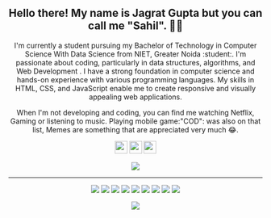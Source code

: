 <p align="center">
<!-- <img  width="800" height="400" src="https://github.com/Terabyte17/Terabyte17/blob/master/social/yashs.gif">-->
</p>
<h2 align="center">Hello there! My name is Jagrat Gupta but you can call me "Sahil". 👋🤓</h2>
<p align="center">I'm currently a student pursuing my Bachelor of Technology in Computer Science With Data Science from NIET, Greater Noida :student:. I'm passionate about coding, particularly in data structures, algorithms, and Web Development . I have a strong foundation in computer science and hands-on experience with various programming languages. My skills in HTML, CSS, and JavaScript enable me to create responsive and visually appealing web applications. 
</p>

<p align="center">When I'm not developing and coding, you can find me watching Netflix, Gaming or listening to music. Playing mobile game:"COD": was also on that list, Memes are something that are appreciated very much 😂. </p>

<p align="center"><a href="#"><img src="https://img.shields.io/badge/twitter-%231DA1F2.svg?&style=for-the-badge&logo=twitter&logoColor=white" height=25></a> <a href="www.linkedin.com/in/sahil-gupta25"><img src="https://img.shields.io/badge/linkedin-%230077B5.svg?&style=for-the-badge&logo=linkedin&logoColor=white" height=25></a> <a href="https://www.instagram.com/i_sahil25_/"><img src="https://img.shields.io/badge/instagram-%23E4405F.svg?&style=for-the-badge&logo=instagram&logoColor=white" height=25></a> 
</p>

<p align="center">
<a href="https://github.com/sahil25123"><img src="https://github.com/sahil25123?tab=followers"></a>
</p>
<hr>
<p align="center">
<img src="https://img.shields.io/badge/TensorFlow%20-%23FF6F00.svg?&style=for-the-badge&logo=TensorFlow&logoColor=white" /> <img src="https://img.shields.io/badge/Keras%20-%23D00000.svg?&style=for-the-badge&logo=Keras&logoColor=white"/> <img src="https://img.shields.io/badge/javascript%20-%23323330.svg?&style=for-the-badge&logo=javascript&logoColor=%23F7DF1E"/> <img src="https://img.shields.io/badge/html5%20-%23E34F26.svg?&style=for-the-badge&logo=html5&logoColor=white"/> <img src="https://img.shields.io/badge/css3%20-%231572B6.svg?&style=for-the-badge&logo=css3&logoColor=white"/> <img src="https://img.shields.io/badge/python%20-%2314354C.svg?&style=for-the-badge&logo=python&logoColor=white"/> <img src="https://img.shields.io/badge/c++%20-%2300599C.svg?&style=for-the-badge&logo=c%2B%2B&ogoColor=white"/> <img src="https://img.shields.io/badge/git%20-%23F05033.svg?&style=for-the-badge&logo=git&logoColor=white"/> <img src="https://img.shields.io/badge/github%20-%23121011.svg?&style=for-the-badge&logo=github&logoColor=white"/>
</p>

<p align=center>  
  <img align=center src="https://camo.githubusercontent.com/a39600f06270231e404afcd0182ff13961246daf0b92a673e835eb0d78d22bf7/68747470733a2f2f6769746875622d726561646d652d73746174732e76657263656c2e6170702f6170693f757365726e616d653d736168696c32353132332673686f775f69636f6e733d74727565266c6f63616c653d656e">
</p>





